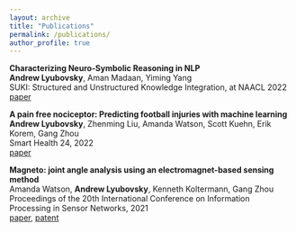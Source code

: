 ```yaml
---
layout: archive
title: "Publications"
permalink: /publications/
author_profile: true
---
```


**Characterizing Neuro-Symbolic Reasoning in NLP** \
**Andrew Lyubovsky**, Aman Madaan, Yiming Yang \
SUKI: Structured and Unstructured Knowledge Integration, at NAACL 2022\
[paper](https://suki-workshop.github.io/assets/paper/22.pdf)

**A pain free nociceptor: Predicting football injuries with machine learning** \
**Andrew Lyubovsky**, Zhenming Liu, Amanda Watson, Scott Kuehn, Erik Korem, Gang Zhou\
Smart Health 24, 2022 \
[paper](https://www.sciencedirect.com/science/article/abs/pii/S2352648321000751)

**Magneto: joint angle analysis using an electromagnet-based sensing method**\
Amanda Watson, **Andrew Lyubovsky**, Kenneth Koltermann, Gang Zhou \
Proceedings of the 20th International Conference on Information Processing in Sensor Networks, 2021\
[paper](https://dl.acm.org/doi/pdf/10.1145/3412382.3458253), [patent](https://patentimages.storage.googleapis.com/7e/6c/a0/8b820ea068f09b/US11169001.pdf)